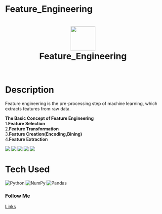 # Feature_Engineering
<div align="center">
      <h1> <img src="#" width="80px"><br/>Feature_Engineering</h1>
     </div>
<p align="center"> <a href="https://github.com/EmamulHossen" target="_blank"><img alt="" src="https://img.shields.io/badge/Website-EA4C89?style=normal&logo=dribbble&logoColor=white" style="vertical-align:center" /></a> <a href="https://twitter.com/EmamulHossen17" target="_blank"><img alt="" src="https://img.shields.io/badge/Twitter-1DA1F2?style=normal&logo=twitter&logoColor=white" style="vertical-align:center" /></a> <a href="https://www.facebook.com/emamul.hossen.503" target="_blank"><img alt="" src="https://img.shields.io/badge/Facebook-1877F2?style=normal&logo=facebook&logoColor=white" style="vertical-align:center" /></a> <a href="https://www.linkedin.com/in/emamul-hossen-9a8ab1255/}" target="_blank"><img alt="" src="https://img.shields.io/badge/LinkedIn-0077B5?style=normal&logo=linkedin&logoColor=white" style="vertical-align:center" /></a> </p>

# Description
Feature engineering is the pre-processing step of machine learning, which extracts features from raw data. 

**The Basic Concept of Feature Engineering**<br/>
1.**Feature Selection**<br/>
2.**Feature Transformation**<br/>
3.**Feature Creation(Encoding,Bining)**<br/>
4.**Feature Extraction**

 <img src="https://adataanalyst.com/wp-content/uploads/2016/08/Feature-Engineering.jpg"> <img src="https://wikidocs.net/images/page/184956/Fig_08.png"> <img src="#"> <img src="#"> <img src="#">
# Tech Used
 ![Python](https://img.shields.io/badge/python-3670A0?style=for-the-badge&logo=python&logoColor=ffdd54) ![NumPy](https://img.shields.io/badge/numpy-%23013243.svg?style=for-the-badge&logo=numpy&logoColor=white) ![Pandas](https://img.shields.io/badge/pandas-%23150458.svg?style=for-the-badge&logo=pandas&logoColor=white)
      


### Follow Me
[Links](https:[//itsvg.in](https://www.facebook.com/emamul.hossen.503))
 
